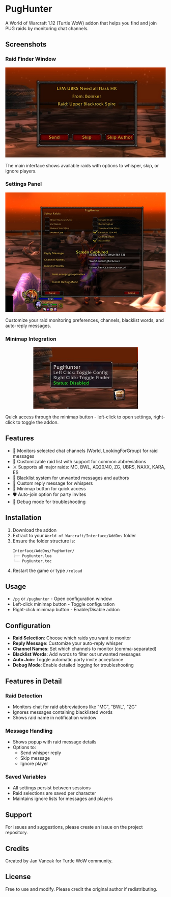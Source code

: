 # PugHunter

A World of Warcraft 1.12 (Turtle WoW) addon that helps you find and join PUG raids by monitoring chat channels.

## Screenshots

### Raid Finder Window
<p align="center">
  <img src=".github/finder.jpg" alt="Raid Finder">
</p>

The main interface shows available raids with options to whisper, skip, or ignore players.

### Settings Panel
<p align="center">
  <img src=".github/settings.jpg" alt="Settings Panel">
</p>

Customize your raid monitoring preferences, channels, blacklist words, and auto-reply messages.

### Minimap Integration
<p align="center">
  <img src=".github/minimap-button.jpg" alt="Minimap Button">
</p>

Quick access through the minimap button - left-click to open settings, right-click to toggle the addon.

## Features

- 📢 Monitors selected chat channels (World, LookingForGroup) for raid messages
- 🎯 Customizable raid list with support for common abbreviations
- ⚔️ Supports all major raids: MC, BWL, AQ20/40, ZG, UBRS, NAXX, KARA, ES
- 🚫 Blacklist system for unwanted messages and authors
- 💬 Custom reply message for whispers
- 🎨 Minimap button for quick access
- 🛡️ Auto-join option for party invites
- 🐞 Debug mode for troubleshooting

## Installation

1. Download the addon
2. Extract to your `World of Warcraft/Interface/AddOns` folder
3. Ensure the folder structure is:
   ```
   Interface/AddOns/PugHunter/
   ├── PugHunter.lua
   └── PugHunter.toc
   ```
4. Restart the game or type `/reload`

## Usage

- `/pg` or `/pughunter` - Open configuration window
- Left-click minimap button - Toggle configuration
- Right-click minimap button - Enable/Disable addon

## Configuration

- **Raid Selection**: Choose which raids you want to monitor
- **Reply Message**: Customize your auto-reply whisper
- **Channel Names**: Set which channels to monitor (comma-separated)
- **Blacklist Words**: Add words to filter out unwanted messages
- **Auto Join**: Toggle automatic party invite acceptance
- **Debug Mode**: Enable detailed logging for troubleshooting

## Features in Detail

### Raid Detection
- Monitors chat for raid abbreviations like "MC", "BWL", "ZG"
- Ignores messages containing blacklisted words
- Shows raid name in notification window

### Message Handling
- Shows popup with raid message details
- Options to:
  - Send whisper reply
  - Skip message
  - Ignore player

### Saved Variables
- All settings persist between sessions
- Raid selections are saved per character
- Maintains ignore lists for messages and players

## Support

For issues and suggestions, please create an issue on the project repository.

## Credits

Created by Jan Vancak for Turtle WoW community.

## License

Free to use and modify. Please credit the original author if redistributing.